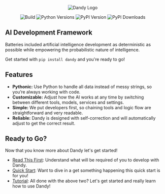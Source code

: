 <p align="center">
    <img class="dandy-logo" alt="Dandy Logo" src="/static/img/dandy_logo_512.png" />
</p>

<p align="center">
    <img alt="Build" src="https://img.shields.io/github/actions/workflow/status/stratusadv/dandy/run_tests.yml">
    <img alt="Python Versions" src="https://img.shields.io/pypi/pyversions/dandy">
    <img alt="PyPI Version" src="https://img.shields.io/pypi/v/dandy">
    <img alt="PyPI Downloads" src="https://img.shields.io/pypi/dm/dandy">
</p>

## AI Development Framework

Batteries included artificial intelligence development as deterministic as possible while empowering the probabilistic nature of intelligence.

Get started with `pip install dandy` and you're ready to go!

## Features

- **Pythonic:** Use Python to handle all data instead of messy strings, so you’re always working with code.
- **Customizable:** Adjust how the AI works at any time by switching between different tools, models, services and settings.
- **Simple:** We put developers first, so chaining tools and logic flow are straightforward and very readable.
- **Reliable:** Dandy is designed with self-correction and will automatically adjust to get the correct result.

## Ready to Go?

Now that you know more about Dandy let's get started!

- [Read This First](landing/read_this_first.md): Understand what will be required of you to develop with Dandy.
- [Quick Start](landing/quick_start.md): Want to dive in a get something happening this quick start is for you!
- [Tutorial](tutorials/01_setup.md): All done with the above two? Let's get started and really learn how to use Dandy!

[//]: # (Do not delete below this line, it hides the title) 
# 